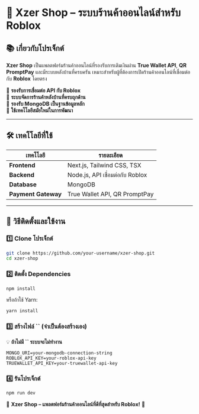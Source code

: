 # 💺 Xzer Shop – ระบบร้านค้าออนไลน์สำหรับ Roblox

## 📚 เกี่ยวกับโปรเจ็กต์

**Xzer Shop** เป็นแพลตฟอร์มร้านค้าออนไลน์ที่รองรับการเติมเงินผ่าน **True Wallet API**, **QR PromptPay** และมีระบบหลังบ้านที่ครบครัน เหมาะสำหรับผู้ที่ต้องการเปิดร้านค้าออนไลน์ที่เชื่อมต่อกับ **Roblox** โดยตรง

🔹 **รองรับการเชื่อมต่อ API กับ Roblox**\
🔹 **ระบบจัดการร้านค้าหลังบ้านที่ครบถุกด้าน**\
🔹 **รองรับ MongoDB เป็นฐานข้อมูลหลัก**\
🔹 **ใช้เทคโโลยีสมัยใหม่ในการพัฒนา**

---

## 🛠 **เทคโโลยีที่ใช้**

| เทคโโลยี            | รายละเอียด                       |
| ------------------- | -------------------------------- |
| **Frontend**        | Next.js, Tailwind CSS, TSX       |
| **Backend**         | Node.js, API เชื่อมต่อกับ Roblox |
| **Database**        | MongoDB                          |
| **Payment Gateway** | True Wallet API, QR PromptPay    |

---

## 🚀 **วิธีติดตั้งและใช้งาน**

### 1️⃣ **Clone โปรเจ็กต์**

```sh
git clone https://github.com/your-username/xzer-shop.git
cd xzer-shop
```

### 2️⃣ **ติดตั้ง Dependencies**

```sh
npm install
```

หรือถ้าใช้ Yarn:

```sh
yarn install
```

### 3️⃣ **สร้างไฟล์ **``** (จำเป็นต้องสร้างเอง)**

💡 **ถ้าไม่มี **``** ระบบจะไม่ทำงาน**

```env
MONGO_URI=your-mongodb-connection-string
ROBLOX_API_KEY=your-roblox-api-key
TRUEWALLET_API_KEY=your-truewallet-api-key
```

### 4️⃣ **รันโปรเจ็กต์**

```sh
npm run dev
```

📁 **Xzer Shop – แพลตฟอร์มร้านค้าออนไลน์ที่ดีที่สุดสำหรับ Roblox!** 🚀

